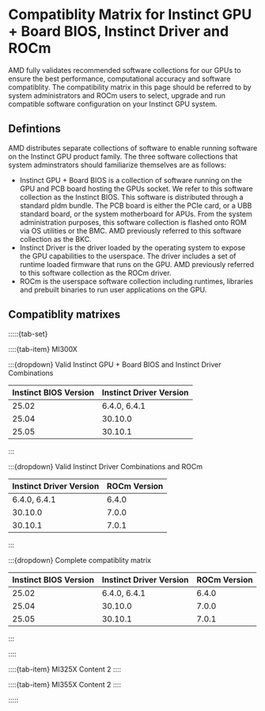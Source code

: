 # Compatiblity Matrix for Instinct GPU + Board BIOS, Instinct Driver and ROCm

AMD fully validates recommended software collections for our GPUs to ensure the best performance, computational accuracy and software compatiblity. The compatibility matrix in this page should be referred to by system administrators and ROCm users to select, upgrade and run compatible software configuration on your Instinct GPU system.

## Defintions
AMD distributes separate collections of software to enable running software on the Instinct GPU product family. The three software collections that system adminstrators should familiarize themselves are as follows:

 * Instinct GPU + Board BIOS is a collection of software running on the GPU and PCB board hosting the GPUs socket. We refer to this software collection as the Instinct BIOS. This software is distributed through a standard pldm bundle. The PCB board is either the PCIe card, or a UBB standard board, or the system motherboard for APUs. From the system administration purposes, this software collection is flashed onto ROM via OS utilities or the BMC. AMD previously referred to this software collection as the BKC.
 * Instinct Driver is the driver loaded by the operating system to expose the GPU capabilities to the userspace. The driver includes a set of runtime loaded firmware that runs on the GPU. AMD previously referred to this software collection as the ROCm driver.
 * ROCm is the userspace software collection including runtimes, libraries and prebuilt binaries to run user applications on the GPU.

## Compatiblity matrixes

:::::{tab-set}

::::{tab-item} MI300X

:::{dropdown} Valid Instinct GPU + Board BIOS and Instinct Driver Combinations

|Instinct BIOS Version|Instinct Driver Version|
|-------|-------|
|25.02|6.4.0, 6.4.1|
|25.04|30.10.0|
|25.05|30.10.1|

:::

:::{dropdown}  Valid Instinct Driver Combinations and ROCm

|Instinct Driver Version|ROCm Version|
|-------|-------|
|6.4.0, 6.4.1|6.4.0|
|30.10.0|7.0.0|
|30.10.1|7.0.1|
:::

:::{dropdown} Complete compatiblity matrix

|Instinct BIOS Version|Instinct Driver Version|ROCm Version|
|-------|-------|-------|
|25.02|6.4.0, 6.4.1|6.4.0|
|25.04|30.10.0|7.0.0|
|25.05|30.10.1|7.0.1|
:::

::::

::::{tab-item} MI325X
Content 2
::::

::::{tab-item} MI355X
Content 2
::::

:::::

